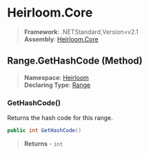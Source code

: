 # Heirloom.Core

> **Framework**: .NETStandard,Version=v2.1  
> **Assembly**: [Heirloom.Core][0]

## Range.GetHashCode (Method)

> **Namespace**: [Heirloom][0]  
> **Declaring Type**: [Range][1]

### GetHashCode()

Returns the hash code for this range.

```cs
public int GetHashCode()
```

> **Returns** - `int`

[0]: ../../../Heirloom.Core.md
[1]: ../Range.md
